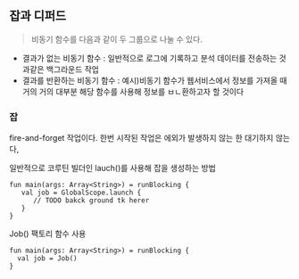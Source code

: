 ## 잡과 디퍼드
>비동기 함수를 다음과 같이 두 그룹으로 나눌 수 있다.

- 결과가 없는 비동기 함수 : 일반적으로 로그에 기록하고 분석 데이터를 전송하는 것과같은 백그라운드 작업
- 결과를 반환하는 비동기 함수 : 예시)비동기 함수가 웹서비스에서 정보를 가져올 때 거의 거의 대부분 해당 함수를 사용해 정보를 ㅂㄴ환하고자 할 것이다

### 잡
fire-and-forget 작업이다. 한번 시작된 작업은 에외가 발생하지 않는 한 대기하지 않는다,

일반적으로 코루틴 빌더인 lauch()를 사용해 잡을 생성하는 방법
```
fun main(args: Array<String>) = runBlocking {
   val job = GlobalScope.launch {
      // TODO bakck ground tk herer
   }
}
```

Job() 팩토리 함수 사용
```
fun main(args: Array<String>) = runBlocking {
  val job = Job()
}
```
